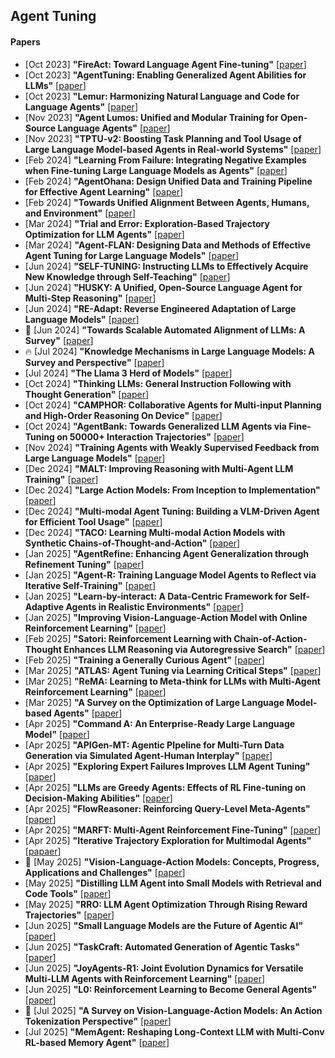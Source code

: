 ## Agent Tuning
#### Papers
* [Oct 2023] **"FireAct: Toward Language Agent Fine-tuning"** [[paper](https://arxiv.org/abs/2310.05915)]
* [Oct 2023] **"AgentTuning: Enabling Generalized Agent Abilities for LLMs"** [[paper](https://arxiv.org/abs/2310.12823)]
* [Oct 2023] **"Lemur: Harmonizing Natural Language and Code for Language Agents"** [[paper](https://arxiv.org/abs/2310.06830)]
* [Nov 2023] **"Agent Lumos: Unified and Modular Training for Open-Source Language Agents"** [[paper](https://arxiv.org/abs/2311.05657)]
* [Nov 2023] **"TPTU-v2: Boosting Task Planning and Tool Usage of Large Language Model-based Agents in Real-world Systems"** [[paper](https://arxiv.org/abs/2311.11315)]
* [Feb 2024] **"Learning From Failure: Integrating Negative Examples when Fine-tuning Large Language Models as Agents"** [[paper](https://arxiv.org/abs/2402.11651)]
* [Feb 2024] **"AgentOhana: Design Unified Data and Training Pipeline for Effective Agent Learning"** [[paper](https://arxiv.org/abs/2402.15506)]
* [Feb 2024] **"Towards Unified Alignment Between Agents, Humans, and Environment"** [[paper](https://arxiv.org/abs/2402.07744)]
* [Mar 2024] **"Trial and Error: Exploration-Based Trajectory Optimization for LLM Agents"** [[paper](https://arxiv.org/abs/2403.02502)]
* [Mar 2024] **"Agent-FLAN: Designing Data and Methods of Effective Agent Tuning for Large Language Models"** [[paper](https://arxiv.org/abs/2403.12881)]
* [Jun 2024] **"SELF-TUNING: Instructing LLMs to Effectively Acquire New Knowledge through Self-Teaching"** [[paper](https://arxiv.org/abs/2406.06326)]
* [Jun 2024] **"HUSKY: A Unified, Open-Source Language Agent for Multi-Step Reasoning"** [[paper](https://arxiv.org/abs/2406.06469)]
* [Jun 2024] **"RE-Adapt: Reverse Engineered Adaptation of Large Language Models"** [[paper](https://arxiv.org/abs/2405.15007)]
* 📖 [Jun 2024] **"Towards Scalable Automated Alignment of LLMs: A Survey"** [[paper](https://arxiv.org/abs/2406.01252)]
* 🔥 [Jul 2024] **"Knowledge Mechanisms in Large Language Models: A Survey and Perspective"** [[paper](https://arxiv.org/abs/2407.15017)]
* [Jul 2024] **"The Llama 3 Herd of Models"** [[paper](https://arxiv.org/abs/2407.21783)]
* [Oct 2024] **"Thinking LLMs: General Instruction Following with Thought Generation"** [[paper](https://arxiv.org/abs/2410.10630)]
* [Oct 2024] **"CAMPHOR: Collaborative Agents for Multi-input Planning and High-Order Reasoning On Device"** [[paper](https://arxiv.org/abs/2410.09407)]
* [Oct 2024] **"AgentBank: Towards Generalized LLM Agents via Fine-Tuning on 50000+ Interaction Trajectories"** [[paper](https://arxiv.org/abs/2410.07706)]
* [Nov 2024] **"Training Agents with Weakly Supervised Feedback from Large Language Models"** [[paper](https://arxiv.org/abs/2411.19547)]
* [Dec 2024] **"MALT: Improving Reasoning with Multi-Agent LLM Training"** [[paper](https://arxiv.org/abs/2412.01928)]
* [Dec 2024] **"Large Action Models: From Inception to Implementation"** [[paper](https://arxiv.org/abs/2412.10047)]
* [Dec 2024] **"Multi-modal Agent Tuning: Building a VLM-Driven Agent for Efficient Tool Usage"** [[paper](https://arxiv.org/abs/2412.15606)]
* [Dec 2024] **"TACO: Learning Multi-modal Action Models with Synthetic Chains-of-Thought-and-Action"** [[paper](https://arxiv.org/abs/2412.05479)]
* [Jan 2025] **"AgentRefine: Enhancing Agent Generalization through Refinement Tuning"** [[paper](https://arxiv.org/abs/2501.01702)]
* [Jan 2025] **"Agent-R: Training Language Model Agents to Reflect via Iterative Self-Training"** [[paper](https://arxiv.org/abs/2501.11425)]
* [Jan 2025] **"Learn-by-interact: A Data-Centric Framework for Self-Adaptive Agents in Realistic Environments"** [[paper](https://arxiv.org/abs/2501.10893)]
* [Jan 2025] **"Improving Vision-Language-Action Model with Online Reinforcement Learning"** [[paper](https://arxiv.org/abs/2501.16664)]
* [Feb 2025] **"Satori: Reinforcement Learning with Chain-of-Action-Thought Enhances LLM Reasoning via Autoregressive Search"** [[paper](https://arxiv.org/abs/2502.02508)]
* [Feb 2025] **"Training a Generally Curious Agent"** [[paper](https://arxiv.org/abs/2502.17543)]
* [Mar 2025] **"ATLAS: Agent Tuning via Learning Critical Steps"** [[paper](https://arxiv.org/abs/2503.02197)]
* [Mar 2025] **"ReMA: Learning to Meta-think for LLMs with Multi-Agent Reinforcement Learning"** [[paper](https://arxiv.org/abs/2503.09501)]
* [Mar 2025] **"A Survey on the Optimization of Large Language Model-based Agents"** [[paper](https://arxiv.org/abs/2503.12434)]
* [Apr 2025] **"Command A: An Enterprise-Ready Large Language Model"** [[paper](https://arxiv.org/abs/2504.00698)]
* [Apr 2025] **"APIGen-MT: Agentic PIpeline for Multi-Turn Data Generation via Simulated Agent-Human Interplay"** [[paper](https://arxiv.org/abs/2504.03601)]
* [Apr 2025] **"Exploring Expert Failures Improves LLM Agent Tuning"** [[paper](https://arxiv.org/abs/2504.13145)]
* [Apr 2025] **"LLMs are Greedy Agents: Effects of RL Fine-tuning on Decision-Making Abilities"** [[paper](https://arxiv.org/abs/2504.16078)]
* [Apr 2025] **"FlowReasoner: Reinforcing Query-Level Meta-Agents"** [[paper](https://arxiv.org/abs/2504.15257)]
* [Apr 2025] **"MARFT: Multi-Agent Reinforcement Fine-Tuning"** [[paper](https://arxiv.org/abs/2504.16129)]
* [Apr 2025] **"Iterative Trajectory Exploration for Multimodal Agents"** [[papaer](https://arxiv.org/abs/2504.21561)]
* 📖 [May 2025] **"Vision-Language-Action Models: Concepts, Progress, Applications and Challenges"** [[paper](https://www.arxiv.org/abs/2505.04769)]
* [May 2025] **"Distilling LLM Agent into Small Models with Retrieval and Code Tools"** [[paper](https://www.arxiv.org/abs/2505.17612)]
* [May 2025] **"RRO: LLM Agent Optimization Through Rising Reward Trajectories"** [[paper](https://arxiv.org/abs/2505.20737)]
* [Jun 2025] **"Small Language Models are the Future of Agentic AI"** [[paper](https://arxiv.org/abs/2506.02153)]
* [Jun 2025] **"TaskCraft: Automated Generation of Agentic Tasks"** [[paper](https://www.arxiv.org/abs/2506.10055)]
* [Jun 2025] **"JoyAgents-R1: Joint Evolution Dynamics for Versatile Multi-LLM Agents with Reinforcement Learning"** [[paper](https://arxiv.org/abs/2506.19846)]
* [Jun 2025] **"L0: Reinforcement Learning to Become General Agents"** [[paper](https://arxiv.org/abs/2506.23667)]
* 📖 [Jul 2025] **"A Survey on Vision-Language-Action Models: An Action Tokenization Perspective"** [[paper](https://arxiv.org/abs/2507.01925)]
* [Jul 2025] **"MemAgent: Reshaping Long-Context LLM with Multi-Conv RL-based Memory Agent"** [[paper](https://arxiv.org/abs/2507.02259)]